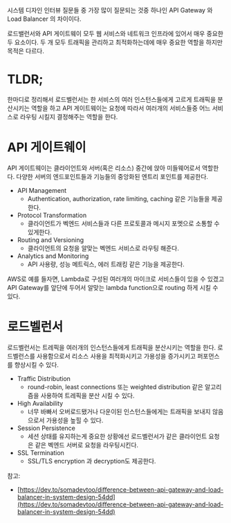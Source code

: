 
시스템 디자인 인터뷰 질문들 중 가장 많이 질문되는 것중 하나인 API Gateway 와 Load Balancer 의 차이이다. 


로드밸런서와 API 게이트웨이 모두 웹 서비스와 네트워크 인프라에 있어서 매우 중요한 두 요소이다. 두 개 모두 트래픽을 관리하고 최적화하는데에 매우 중요한 역할을 하지만 목적은 다르다.


# TLDR;


한마디로 정리해서 로드벨런서는 한 서비스의 여러 인스턴스들에게 고르게 트래픽을 분산시키는 역할을 하고 API 게이트웨이는 요청에 따라서 여러개의 서비스들중 어느 서비스로 라우팅 시킬지 결정해주는 역할을 한다.


# API 게이트웨이


API 게이트웨이는 클라이언트와 서버(혹은 리소스) 중간에 앉아 미들웨어로서 역할한다. 다양한 서버의 엔드포인트들과 기능들의 중앙화된 엔트리 포인트를 제공한다.

- API Management
    - Authentication, authorization, rate limiting, caching 같은 기능들을 제공한다.
- Protocol Transformation
    - 클라이언트가 벡엔드 서비스들과 다른 프로토콜과 메시지 포멧으로 소통할 수 있게한다.
- Routing and Versioning
    - 클라이언트의 요청을 알맞는 벡엔드 서비스로 라우팅 해준다.
- Analytics and Monitoring
    - API 사용량, 성능 메트릭스, 에러 트래킹 같은 기능을 제공한다.

AWS로 예를 들자면, Lambda로 구성된 여러개의 마이크로 서비스들이 있을 수 있겠고 API Gateway를 앞단에 두어서 알맞는 lambda function으로 routing 하게 시킬 수 있다.


# 로드벨런서 


로드벨런서는 트레픽을 여러개의 인스턴스들에게 트래픽을 분산시키는 역할을 한다. 로드벨런스를 사용함으로서 리소스 사용을 최적화시키고 가용성을 증가시키고 퍼포먼스를 향상시킬 수 있다.

- Traffic Distribution
    - round-robin, least connections 또는 weighted distribution 같은 알고리즘을 사용하여 트레픽을 분산 시킬 수 있다.
- High Availability
    - 너무 바빠서 오버로드됐거나 다운이된 인스턴스들에게는 트래픽을 보내지 않음으로서 가용성을 높힐 수 있다.
- Session Persistence
    - 세션 상태를 유지하는게 중요한 상황에선 로드벨런서가 같은 클라이언트 요청은 같은 벡엔드 서버로 요청을 라우팅시킨다.
- SSL Termination
    - SSL/TLS encryption 과 decryption도 제공한다.

참고:

- [https://dev.to/somadevtoo/difference-between-api-gateway-and-load-balancer-in-system-design-54dd](https://dev.to/somadevtoo/difference-between-api-gateway-and-load-balancer-in-system-design-54dd)
